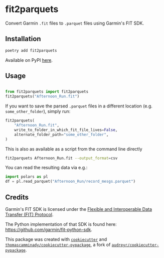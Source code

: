# fit2parquets

Convert Garmin `.fit` files to `.parquet` files using Garmin's FIT SDK.

## Installation

```bash
poetry add fit2parquets
```

Available on PyPI [here](https://pypi.org/project/fit2parquets/).

## Usage

```python

from fit2parquets import fit2parquets
fit2parquets("Afternoon_Run.fit")
```

If you want to save the parsed `.parquet` files in a different location (e.g. `some_other_folder`), simply run:

```python
fit2parquets(
    "Afternoon_Run.fit",
    write_to_folder_in_which_fit_file_lives=False,
    alternate_folder_path="some_other_folder",
)
```

This is also as available as a script from the command line directly
```bash
fit2parquets Afternoon_Run.fit --output_format=csv
```


You can read the resulting data via e.g.:

```python
import polars as pl
df = pl.read_parquet("Afternoon_Run/record_mesgs.parquet")
```

## Credits

Garmin's FIT SDK is licensed under the [Flexible and Interoperable Data Transfer (FIT) Protocol](https://developer.garmin.com/fit/download/).

The Python implementation of that SDK is found here: https://github.com/garmin/fit-python-sdk.

This package was created with [`cookiecutter`](https://github.com/audreyr/cookiecutter) and [`thomascamminady/cookiecutter-pypackage`](https://github.com/thomascamminady/cookiecutter-pypackage), a fork of [`audreyr/cookiecutter-pypackage`](https://github.com/audreyr/cookiecutter-pypackage).
